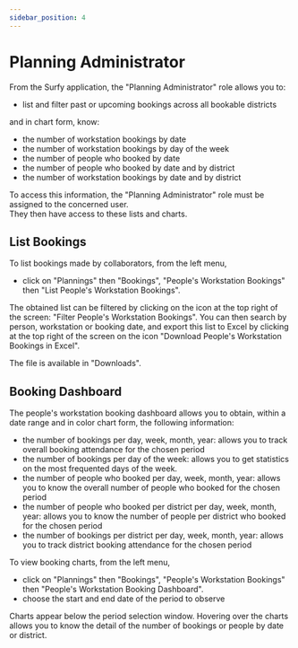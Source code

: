 ```yaml
---
sidebar_position: 4
---
```


# Planning Administrator

From the Surfy application, the "Planning Administrator" role allows you to:

-   list and filter past or upcoming bookings across all bookable districts

and in chart form, know:
-   the number of workstation bookings by date
-   the number of workstation bookings by day of the week
-   the number of people who booked by date
-   the number of people who booked by date and by district
-   the number of workstation bookings by date and by district

To access this information, the "Planning Administrator" role must be assigned to the concerned user.<br />
They then have access to these lists and charts.

## List Bookings

To list bookings made by collaborators, from the left menu,

-   click on "Plannings" then "Bookings", "People's Workstation Bookings" then "List People's Workstation Bookings".

The obtained list can be filtered by clicking on the icon at the top right of the screen: "Filter People's Workstation Bookings".
You can then search by person, workstation or booking date, and export this list to Excel by clicking at the top right of the screen on the icon "Download People's Workstation Bookings in Excel".

The file is available in "Downloads".


## Booking Dashboard

The people's workstation booking dashboard allows you to obtain, within a date range and in color chart form, the following information:


-   the number of bookings per day, week, month, year: allows you to track overall booking attendance for the chosen period
-   the number of bookings per day of the week: allows you to get statistics on the most frequented days of the week.
-   the number of people who booked per day, week, month, year: allows you to know the overall number of people who booked for the chosen period
-   the number of people who booked per district per day, week, month, year: allows you to know the number of people per district who booked for the chosen period
-   the number of bookings per district per day, week, month, year: allows you to track district booking attendance for the chosen period


To view booking charts, from the left menu,

-   click on "Plannings" then "Bookings", "People's Workstation Bookings" then "People's Workstation Booking Dashboard".
-   choose the start and end date of the period to observe

Charts appear below the period selection window.
Hovering over the charts allows you to know the detail of the number of bookings or people by date or district.

